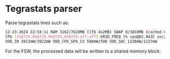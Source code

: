 # Tegrastats parser

Parse tegrastats lines such as: 

```bash
12-23-2024 22:54:11 RAM 3162/7620MB (lfb 4x2MB) SWAP 0/3810MB (cached 0MB) 
CPU [1%@729,0%@729,0%@729,0%@729,off,off] GR3D_FREQ 1% cpu@62.843C soc2@61.968C soc0@60.625C gpu@61.687C tj@62.843C soc1@61.687C 
VDD_IN 3913mW/3922mW VDD_CPU_GPU_CV 598mW/598 VDD_SOC 1238mW/1237mW
```

For the FSW, the processed data will be written to a shared memory block.